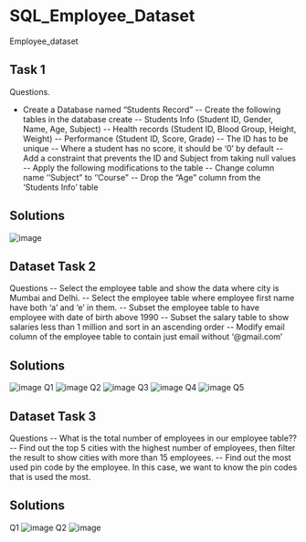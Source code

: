 # SQL_Employee_Dataset

Employee_dataset
## Task 1
Questions.
- Create a Database named “Students Record”
-- Create the following tables in the database create
-- Students Info  (Student ID, Gender, Name, Age, Subject)
-- Health records (Student ID, Blood Group, Height, Weight)
-- Performance (Student ID, Score, Grade)
-- The ID has to be unique
-- Where a student has no score, it should be ‘0’ by default
-- Add a constraint that prevents the ID and Subject from taking null values
-- Apply the following modifications to the table
-- Change column name ‘’Subject” to ‘’Course” 
-- Drop the “Age” column from the ‘Students Info’ table
## Solutions
![image](https://github.com/Omablu/SQL_Employee_Dataset/assets/119351114/04f5895d-1964-4701-af9b-3e82132e89c0)

## Dataset Task 2
Questions
-- Select the employee table and show the data where city is Mumbai and Delhi. 
-- Select the employee table where employee first name have both ‘a’ and ‘e’  in them. 
-- Subset the employee table to have employee with date of birth above 1990
-- Subset the salary table to show salaries less than 1 million and sort in an ascending order
-- Modify email column of the employee table to contain just email without ‘@gmail.com’

## Solutions

![image](https://github.com/Omablu/SQL_Employee_Dataset/assets/119351114/fa340ee4-8a63-4307-87f6-41fe80a52a36)
Q1
![image](https://github.com/Omablu/SQL_Employee_Dataset/assets/119351114/99681145-6826-4ed6-b723-5474c1eafb0e)
Q2
![image](https://github.com/Omablu/SQL_Employee_Dataset/assets/119351114/f0bb2ea1-571e-43fc-b0d9-2f3d492b310e)
Q3
![image](https://github.com/Omablu/SQL_Employee_Dataset/assets/119351114/dfe52686-ae2a-4f5f-a44a-74bbe76b95a2)
Q4
![image](https://github.com/Omablu/SQL_Employee_Dataset/assets/119351114/0ccc0d16-b127-4929-9e50-3b9646b30f91)
Q5

## Dataset Task 3
Questions
-- What is the total number of employees in our employee table??
-- Find out the top 5 cities with the highest number of    employees, then filter the result to show cities with more than 15 employees.
-- Find out the most used pin code by the employee. In this case, we want to know the pin codes that is used the most.

## Solutions
Q1
![image](https://github.com/Omablu/SQL_Employee_Dataset/assets/119351114/4385d19b-7236-4513-af3b-f0a8193d029b)
Q2
![image](https://github.com/Omablu/SQL_Employee_Dataset/assets/119351114/57b1e55b-e390-451a-b5e1-6177d66ac769)
